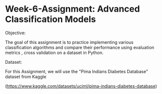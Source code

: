 # Week-6-Assignment: Advanced Classification Models

Objective:

The goal of this assignment is to practice implementing various classification algorithms and compare their performance using evaluation metrics , cross validation on a dataset in Python.

Dataset:

For this Assignment, we will use the "Pima Indians Diabetes Database" dataset from Kaggle 

(https://www.kaggle.com/datasets/uciml/pima-indians-diabetes-database)
